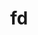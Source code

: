 ---
title: "fd"
layout: cache
categories: [package, develop]
meta: {"compilers": ["apple-clang@16.0.0", "gcc@10.2.1", "gcc@10.5.0", "gcc@13.3.0", "gcc@7.5.0"], "num_specs": 18, "num_specs_by_stack": {"developer-tools": 5, "developer-tools-aarch64-linux-gnu": 4, "developer-tools-darwin": 4, "developer-tools-manylinux2014": 1, "developer-tools-x86_64_v3-linux-gnu": 4, "root": 18}, "oss": ["centos7", "rhel8", "sequoia", "ubuntu18.04"], "platforms": ["darwin", "linux"], "stacks": ["developer-tools", "developer-tools-aarch64-linux-gnu", "developer-tools-darwin", "developer-tools-manylinux2014", "developer-tools-x86_64_v3-linux-gnu", "root"], "targets": ["aarch64", "x86_64_v3"], "versions": ["10.1.0", "10.2.0", "9.0.0"]}
spec_details: [{"compiler": "gcc@13.3.0", "hash": "3dv2xk65e7v5zklf5qzg2i3qceaje6vk", "os": "rhel8", "platform": "linux", "size": "-", "stacks": ["developer-tools-aarch64-linux-gnu", "root"], "target": "aarch64", "variants": ["build_system=cargo"], "versions": ["10.2.0"]}, {"compiler": "gcc@10.5.0", "hash": "3klfk5ld43icbbeb643jo3iymatrv3dj", "os": "centos7", "platform": "linux", "size": "-", "stacks": ["developer-tools-x86_64_v3-linux-gnu", "root"], "target": "x86_64_v3", "variants": ["build_system=cargo"], "versions": ["10.2.0"]}, {"compiler": "apple-clang@16.0.0", "hash": "3vgr76osjk5xxbydxcg5jdjuv4z527tf", "os": "sequoia", "platform": "darwin", "size": "-", "stacks": ["developer-tools-darwin", "root"], "target": "aarch64", "variants": ["build_system=cargo"], "versions": ["10.2.0"]}, {"compiler": "apple-clang@16.0.0", "hash": "4ifaponwmgqgoahxju2hyj474cird6ki", "os": "sequoia", "platform": "darwin", "size": "-", "stacks": ["developer-tools-darwin", "root"], "target": "aarch64", "variants": ["build_system=cargo"], "versions": ["10.2.0"]}, {"compiler": "gcc@7.5.0", "hash": "4rjenjfkmybors552y5bdnzilatuxzps", "os": "ubuntu18.04", "platform": "linux", "size": "-", "stacks": ["developer-tools", "root"], "target": "x86_64_v3", "variants": ["build_system=cargo"], "versions": ["9.0.0"]}, {"compiler": "gcc@7.5.0", "hash": "cwrmwbdzo36rxq2vsmrwdozeaqt2jto6", "os": "ubuntu18.04", "platform": "linux", "size": "-", "stacks": ["developer-tools", "root"], "target": "x86_64_v3", "variants": ["build_system=cargo"], "versions": ["9.0.0"]}, {"compiler": "gcc@10.5.0", "hash": "djneiwkecjh2l62tguileqrwao76qonj", "os": "centos7", "platform": "linux", "size": "-", "stacks": ["developer-tools-x86_64_v3-linux-gnu", "root"], "target": "x86_64_v3", "variants": ["build_system=cargo"], "versions": ["10.2.0"]}, {"compiler": "gcc@7.5.0", "hash": "e7zly5vd7nxdrnfg3oyftlewueq5rlh6", "os": "ubuntu18.04", "platform": "linux", "size": "-", "stacks": ["developer-tools", "root"], "target": "x86_64_v3", "variants": ["build_system=cargo"], "versions": ["10.1.0"]}, {"compiler": "gcc@10.2.1", "hash": "evmji3o54pjoosw5fyfzam7kan3pfvhp", "os": "centos7", "platform": "linux", "size": "-", "stacks": ["developer-tools-manylinux2014", "root"], "target": "x86_64_v3", "variants": ["build_system=cargo"], "versions": ["10.2.0"]}, {"compiler": "gcc@13.3.0", "hash": "fgvo57m2v7vkasl4ujjbidtwiopzczop", "os": "rhel8", "platform": "linux", "size": "-", "stacks": ["developer-tools-aarch64-linux-gnu", "root"], "target": "aarch64", "variants": ["build_system=cargo"], "versions": ["10.2.0"]}, {"compiler": "gcc@7.5.0", "hash": "mcevl7xnry6inhsgqjhkz2cqhebwt3nf", "os": "ubuntu18.04", "platform": "linux", "size": "-", "stacks": ["developer-tools", "root"], "target": "x86_64_v3", "variants": ["build_system=cargo"], "versions": ["9.0.0"]}, {"compiler": "gcc@10.5.0", "hash": "nkuarxulejufcqyebcw4xc3v7p3btll5", "os": "centos7", "platform": "linux", "size": "-", "stacks": ["developer-tools-x86_64_v3-linux-gnu", "root"], "target": "x86_64_v3", "variants": ["build_system=cargo"], "versions": ["10.2.0"]}, {"compiler": "apple-clang@16.0.0", "hash": "nus3asote5qgdkymxcmfok7duu4da4ga", "os": "sequoia", "platform": "darwin", "size": "-", "stacks": ["developer-tools-darwin", "root"], "target": "aarch64", "variants": ["build_system=cargo"], "versions": ["10.2.0"]}, {"compiler": "gcc@13.3.0", "hash": "orcpv7nz3zxyrvtfwhzsxsxcdt4lrkqr", "os": "rhel8", "platform": "linux", "size": "-", "stacks": ["developer-tools-aarch64-linux-gnu", "root"], "target": "aarch64", "variants": ["build_system=cargo"], "versions": ["10.2.0"]}, {"compiler": "apple-clang@16.0.0", "hash": "rdxwzhsnroet4jlclxp7aettn73ekl62", "os": "sequoia", "platform": "darwin", "size": "-", "stacks": ["developer-tools-darwin", "root"], "target": "aarch64", "variants": ["build_system=cargo"], "versions": ["10.2.0"]}, {"compiler": "gcc@7.5.0", "hash": "tlzomswij36qgokgvaqwq3guhpwif55q", "os": "ubuntu18.04", "platform": "linux", "size": "-", "stacks": ["developer-tools", "root"], "target": "x86_64_v3", "variants": ["build_system=cargo"], "versions": ["9.0.0"]}, {"compiler": "gcc@10.5.0", "hash": "tofnsojorz7m3kvmqvxqta3dzix26qjg", "os": "centos7", "platform": "linux", "size": "-", "stacks": ["developer-tools-x86_64_v3-linux-gnu", "root"], "target": "x86_64_v3", "variants": ["build_system=cargo"], "versions": ["10.2.0"]}, {"compiler": "gcc@13.3.0", "hash": "xr7bttofjp3cnbxmiaxkn4si7un46fs5", "os": "rhel8", "platform": "linux", "size": "-", "stacks": ["developer-tools-aarch64-linux-gnu", "root"], "target": "aarch64", "variants": ["build_system=cargo"], "versions": ["10.2.0"]}]
---